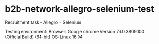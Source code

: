 # b2b-network-allegro-selenium-test
Recruitment task - Allegro + Selenium

Testing environment:
Browser: Google chrome Version 76.0.3809.100 (Official Build) (64-bit)
OS: Linux 16.04

